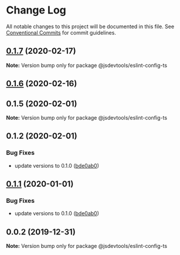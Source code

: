 # Change Log

All notable changes to this project will be documented in this file.
See [Conventional Commits](https://conventionalcommits.org) for commit guidelines.

## [0.1.7](https://github.com/jsdevtools/jsdevtools/compare/@jsdevtools/eslint-config-ts@0.1.6...@jsdevtools/eslint-config-ts@0.1.7) (2020-02-17)

**Note:** Version bump only for package @jsdevtools/eslint-config-ts





## [0.1.6](https://github.com/jsdevtools/jsdevtools/compare/@jsdevtools/eslint-config-ts@0.1.2...@jsdevtools/eslint-config-ts@0.1.6) (2020-02-16)



## 0.1.5 (2020-02-01)

**Note:** Version bump only for package @jsdevtools/eslint-config-ts





## 0.1.2 (2020-02-01)


### Bug Fixes

* update versions to 0.1.0 ([bde0ab0](https://github.com/jsdevtools/monorepo-template/commit/bde0ab0))





## [0.1.1](https://github.com/jsdevtools/monorepo-template/compare/@jsdevtools/eslint-config-ts@0.0.2...@jsdevtools/eslint-config-ts@0.1.1) (2020-01-01)


### Bug Fixes

* update versions to 0.1.0 ([bde0ab0](https://github.com/jsdevtools/monorepo-template/commit/bde0ab0b8db2f88f37202a18670c7b86efc40453))





## 0.0.2 (2019-12-31)

**Note:** Version bump only for package @jsdevtools/eslint-config-ts
